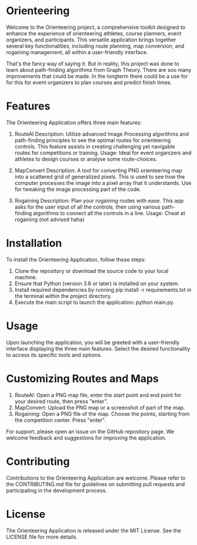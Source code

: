 # Orienteering

Welcome to the Orienteering project, a comprehensive toolkit designed to enhance the experience of orienteering athletes, course planners, event organizers, and participants. This versatile application brings together several key functionalities, including route planning, map conversion, and rogaining management, all within a user-friendly interface.

That's the fancy way of saying it. But in reality, this project was done to learn about path-finding algorithms from Graph Theory. There are soo many improvements that could be made. In the longterm there could be a use for for this for event organizers to plan courses and predict finish times.


# Features

The Orienteering Application offers three main features:

1. RouteAI
Description: Utilize advanced Image Processing algorithms and path-finding principles to see the optimal routes for orienteering controls. This feature assists in creating challenging yet navigable routes for competitions or training.
Usage: Ideal for event organizers and athletes to design courses or analyse some route-choices.

2. MapConvert
Description: A tool for converting PNG orienteering map into a scattered grid of generalized pixels. This is used to see how the computer processes the image into a pixel array that it understands. Use for tweaking the image processing part of the code.

3. Rogaining
Description: Plan your rogaining routes with ease. This app asks for the user input of all the controls, then using various path-finding algorithms to connect all the controls in a line.
Usage: Cheat at rogaining (not advised haha)


# Installation

To install the Orienteering Application, follow these steps:

1. Clone the repository or download the source code to your local machine.
2. Ensure that Python (version 3.6 or later) is installed on your system.
3. Install required dependencies by running pip install -r requirements.txt in the terminal within the project directory.
4. Execute the main script to launch the application: python main.py.


# Usage

Upon launching the application, you will be greeted with a user-friendly interface displaying the three main features. Select the desired functionality to access its specific tools and options. 


# Customizing Routes and Maps

1. RouteAI: Open a PNG map file, enter the start point and end point for your desired route, then press "enter".
2. MapConvert: Upload the PNG map or a screenshot of part of the map.
3. Rogaining: Open a PNG file of the map. Choose the points, starting from the competition center. Press "enter".

For support, please open an issue on the GitHub repository page. We welcome feedback and suggestions for improving the application.

# Contributing

Contributions to the Orienteering Application are welcome. Please refer to the CONTRIBUTING.md file for guidelines on submitting pull requests and participating in the development process.


# License

The Orienteering Application is released under the MIT License. See the LICENSE file for more details.

